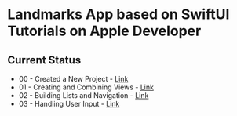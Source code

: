 # Landmarks App based on SwiftUI Tutorials on Apple Developer

## Current Status
  - 00 - Created a New Project - [Link](https://developer.apple.com/tutorials/swiftui)
  - 01 - Creating and Combining Views - [Link](https://developer.apple.com/tutorials/swiftui/creating-and-combining-views)
  - 02 - Building Lists and Navigation - [Link](https://developer.apple.com/tutorials/swiftui/building-lists-and-navigation)
  - 03 - Handling User Input - [Link](https://developer.apple.com/tutorials/swiftui/handling-user-input)